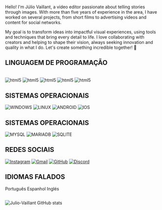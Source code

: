 
### 
Hello! I'm Júlio Vaillant, a video editor passionate about telling stories through images. With more than five years of experience in the area, I have worked on several projects, from short films to advertising videos and content for social networks.

My goal is to transform ideas into impactful visual experiences, using tools and techniques that bring every detail to life. I love collaborating with creators and helping to shape their vision, always seeking innovation and quality in what I do. Let's create something incredible together! 👋
## LINGUAGEM DE PROGRAMAÇÃO

<div style="display: inline_block"><br/>
    <img align="center" alt="html5" src="https://img.shields.io/badge/HTML5-E34F26?style=for-the-badge&logo=html5&logoColor=white" />
    <img align="center" alt="html5" src="https://img.shields.io/badge/JavaScript-323330?style=for-the-badge&logo=javascript&logoColor=F7DF1E" />
    <img align="center" alt="html5" src="https://img.shields.io/badge/Python-14354C?style=for-the-badge&logo=python&logoColor=white" />
    <img align="center" alt="html5" src="https://img.shields.io/badge/Node.js-43853D?style=for-the-badge&logo=node.js&logoColor=white" />
    <img align="center" alt="html5" src="https://img.shields.io/badge/CSS-239120?&style=for-the-badge&logo=css3&logoColor=white" />
</div>

## SISTEMAS OPERACIONAIS
![WINDOWS](https://img.shields.io/badge/Windows-0078D6?style=for-the-badge&logo=windows&logoColor=white)
![LINUX](https://img.shields.io/badge/Linux-FCC624?style=for-the-badge&logo=linux&logoColor=black)
![ANDROID](https://img.shields.io/badge/Android-3DDC84?style=for-the-badge&logo=android&logoColor=white)
![IOS](https://img.shields.io/badge/iOS-000000?style=for-the-badge&logo=ios&logoColor=white)

## SISTEMAS OPERACIONAIS
![MYSQL](	https://img.shields.io/badge/MySQL-00000F?style=for-the-badge&logo=mysql&logoColor=white)
![MARIADB](https://img.shields.io/badge/MariaDB-003545?style=for-the-badge&logo=mariadb&logoColor=white)
![SQLITE](	https://img.shields.io/badge/SQLite-07405E?style=for-the-badge&logo=sqlite&logoColor=white)

## REDES SOCIAIS
[![Instagram](https://img.shields.io/badge/Instagram-E4405F?style=for-the-badge&logo=instagram&logoColor=white)](https://www.instagram.com/julio_vaillant/?next=%2F)
[![Gmail](https://img.shields.io/badge/Gmail-D14836?style=for-the-badge&logo=gmail&logoColor=white)](https://mail.google.com/mail/u/1/?pli=1#inbox?compose=DmwnWrRmTpKClDRDDwSlTfjjCvfMfSsmKVcsqMXphXzxBKRTXcSsmQsgTKBfBtmCPCdrPSHMwgHL)
[![GitHub](https://img.shields.io/badge/GitHub-100000?style=for-the-badge&logo=github&logoColor=white)](https://github.com/Julio-Vaillant)
[![Discord](https://img.shields.io/badge/Discord-7289DA?style=for-the-badge&logo=discord&logoColor=whi)](https://discord.com/channels/@me)

## IDIOMAS FALADOS
Português 
Espanhol
Inglés 

##
![Julio-Vaillant GitHub stats](https://github-readme-stats.vercel.app/api?username=Julio-Vaillant&show_icons=true&theme=dracula)
